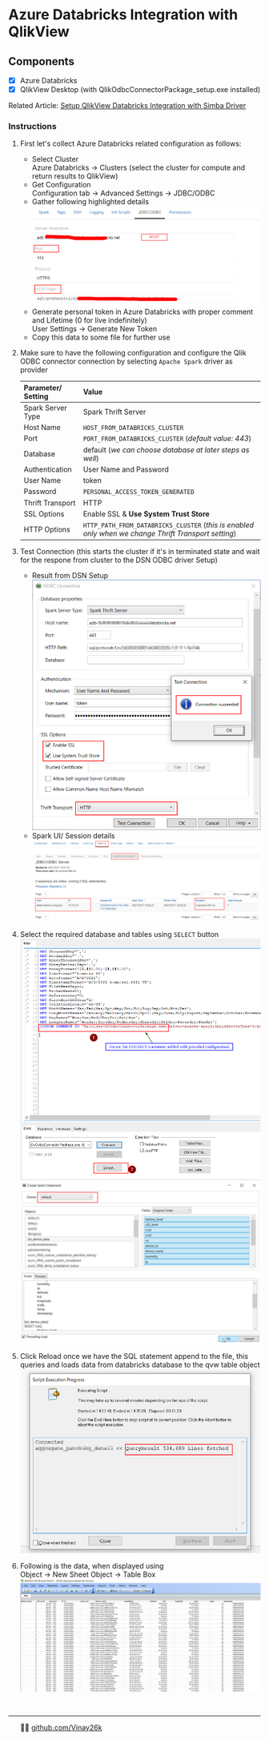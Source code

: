 # Azure Databricks Integration with QlikView
## Components
- [x] Azure Databricks
- [x] QlikView Desktop (with QlikOdbcConnectorPackage_setup.exe installed)

Related Article: [Setup QlikView Databricks Integration with Simba Driver](Setup-with-SimbaDriver.md)


### Instructions
1. First let's collect Azure Databricks related configuration as follows:
   - Select Cluster <br/>
   Azure Databricks &#8594; Clusters (select the cluster for compute and return results to QlikView)
   - Get Configuration  <br/>
    Configuration tab &#8594; Advanced Settings &#8594; JDBC/ODBC
   - Gather following highlighted details
![Cluster-config](assets/clusterConfig.png)
   - Generate personal token in Azure Databricks with proper comment and Lifetime (0 for live indefinitely)<br/>
   User Settings &#8594; Generate New Token
   - Copy this data to some file for further use

2. Make sure to have the following configuration and configure the Qlik ODBC connector connection by selecting ```Apache Spark``` driver as provider
   
    | Parameter/ Setting | Value                                                                                                    |
    | :----------------- | :------------------------------------------------------------------------------------------------------- |
    | Spark Server Type  | Spark Thrift Server                                                                                      |
    | Host Name          | ```HOST_FROM_DATABRICKS_CLUSTER```                                                                       |
    | Port               | ```PORT_FROM_DATABRICKS_CLUSTER``` (*default value: 443*)                                                |
    | Database           | default (*we can choose database at later steps as well*)                                                |
    | Authentication     | User Name and Password                                                                                   |
    | User Name          | token                                                                                                    |
    | Password           | ```PERSONAL_ACCESS_TOKEN_GENERATED```                                                                    |
    | Thrift Transport   | HTTP                                                                                                     |
    | SSL Options        | Enable SSL & **Use System Trust Store**                                                                  |
    | HTTP Options       | ```HTTP_PATH_FROM_DATABRICKS_CLUSTER``` (*this is enabled only when we change Thrift Transport setting*) |

3. Test Connection (this starts the cluster if it's in terminated state and wait for the respone from cluster to the DSN ODBC driver Setup)
   - Result from DSN Setup
    ![qlik-odbc-success](assets/qlik-odbc-connection.png)
   - Spark UI/ Session details
    ![spark-session](assets/sparkUI-sqlSession.png)
4. Select the required database and tables using ```SELECT``` button
   ![qlik-connect-select](assets/odbc-connect-select.png)
   ![qlik-odbc-createselect](assets/qlik-odbc-createselect.png)
5.  Click Reload once we have the SQL statement append to the file, this queries and loads data from databricks database to the qvw table object
   ![databricks-resultsfetched](assets/databricks-resultfetched-odbc.png)
6.  Following is the data, when displayed using <br/>
    Object &#8594; New Sheet Object &#8594; Table Box
    ![result-load](assets/result-load.png)

<br/>


****
&nbsp;&nbsp;&nbsp;&nbsp;&nbsp;&nbsp;👨‍💻 [github.com/Vinay26k](https://github.com/Vinay26k)